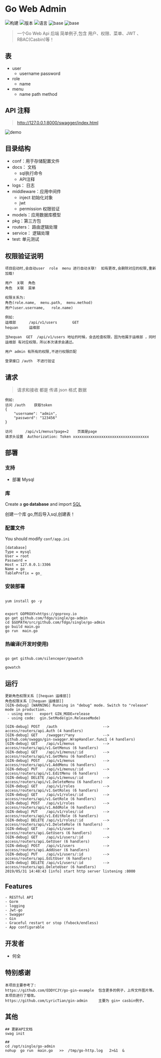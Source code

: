 # Go Web Admin 

![构建](https://travis-ci.org/fdgo/single/go-admin.svg?branch=master)
![版本](https://img.shields.io/badge/release-1.2.2-blue.svg)
![语言](https://img.shields.io/badge/language-goland1.2-blue.svg)
![base](https://img.shields.io/badge/base-gin-blue.svg)
![base](https://img.shields.io/badge/base-casbin-blue.svg)

> 一个Go Web Api 后端 简单例子,包含 用户、权限、菜单、JWT 、 RBAC(Casbin)等！


## 表
* user     
    * username  password   
* role      
    * name 
* menu     
    * name   path    method


## API  注释

> http://127.0.0.1:8000/swagger/index.html

![demo](docs/demo.jpg)



## 目录结构
* conf：用于存储配置文件
* docs： 文档
    * sql执行命令
    * API注释
* logs： 日志
* middleware：应用中间件
    * inject 初始化对象
    * jwt
    * permission  权限验证
* models：应用数据库模型
* pkg：第三方包
* routers： 路由逻辑处理
* service： 逻辑处理
* test: 单元测试


## 权限验证说明

```
项目启动时,会自动user  role  menu 进行自动关联!  如有更改,会删除对应的权限,重新加载!

用户  关联  角色  
角色  关联  菜单  
```


```
权限关系为:
角色(role.name,  menu.path,  menu.method)  
用户(user.username,   role.name)

例如:
运维部      /api/v1/users       GET
hequan     运维部

当hequan  GET  /api/v1/users 地址的时候，会去检查权限，因为他属于运维部 ，同时 运维部 有对应权限，所以本次请求会通过。

用户 admin 有所有的权限,不进行权限匹配

登录接口 /auth  不进行验证
```

## 请求

> 请求和接收 都是 传递 json 格式 数据
```
例如:
访问 /auth    获取token
{
	"username": "admin",
	"password": "123456"
}

访问      /api/v1/menus?page=2    页面是page
请求头设置  Authorization: Token xxxxxxxxxxxxxxxxxxxxxxxxxxxxxxxxxxx
```

## 部署

### 支持

- 部署 Mysql

### 库

Create a **go database** and import [SQL](https://access/blob/master/docs/sql/go.sql)

创建一个库 go,然后导入sql,创建表！

### 配置文件

You should modify `conf/app.ini`

```
[database]
Type = mysql
User = root
Password =
Host = 127.0.0.1:3306
Name = go
TablePrefix = go_
```

### 安装部署
```

yum install go -y 


export GOPROXY=https://goproxy.io
go get github.com/fdgo/single/go-admin
cd $GOPATH/src/github.com/fdgo/single/go-admin
go build main.go
go run  main.go 
```


### 热编译(开发时使用)
```bash

go get github.com/silenceper/gowatch

gowatch   
```

## 运行


```
更新角色权限关系 [[hequan 运维部]]
角色权限关系 [[hequan 运维部]]
[GIN-debug] [WARNING] Running in "debug" mode. Switch to "release" mode in production.
 - using env:	export GIN_MODE=release
 - using code:	gin.SetMode(gin.ReleaseMode)

[GIN-debug] POST   /auth                     --> access/routers/api.Auth (4 handlers)
[GIN-debug] GET    /swagger/*any             --> github.com/swaggo/gin-swagger.WrapHandler.func1 (4 handlers)
[GIN-debug] GET    /api/v1/menus             --> access/routers/api/v1.GetMenus (6 handlers)
[GIN-debug] GET    /api/v1/menus/:id         --> access/routers/api/v1.GetMenu (6 handlers)
[GIN-debug] POST   /api/v1/menus             --> access/routers/api/v1.AddMenu (6 handlers)
[GIN-debug] PUT    /api/v1/menus/:id         --> access/routers/api/v1.EditMenu (6 handlers)
[GIN-debug] DELETE /api/v1/menus/:id         --> access/routers/api/v1.DeleteMenu (6 handlers)
[GIN-debug] GET    /api/v1/roles             --> access/routers/api/v1.GetRoles (6 handlers)
[GIN-debug] GET    /api/v1/roles/:id         --> access/routers/api/v1.GetRole (6 handlers)
[GIN-debug] POST   /api/v1/roles             --> access/routers/api/v1.AddRole (6 handlers)
[GIN-debug] PUT    /api/v1/roles/:id         --> access/routers/api/v1.EditRole (6 handlers)
[GIN-debug] DELETE /api/v1/roles/:id         --> access/routers/api/v1.DeleteRole (6 handlers)
[GIN-debug] GET    /api/v1/users             --> access/routers/api.GetUsers (6 handlers)
[GIN-debug] GET    /api/v1/users/:id         --> access/routers/api.GetUser (6 handlers)
[GIN-debug] POST   /api/v1/users             --> access/routers/api.AddUser (6 handlers)
[GIN-debug] PUT    /api/v1/users/:id         --> access/routers/api.EditUser (6 handlers)
[GIN-debug] DELETE /api/v1/users/:id         --> access/routers/api.DeleteUser (6 handlers)
2019/05/31 14:48:43 [info] start http server listening :8000

```




## Features
```
- RESTful API
- Gorm
- logging
- Jwt-go
- Swagger
- Gin
- Graceful restart or stop (fvbock/endless)
- App configurable
```


## 开发者
* 何全


## 特别感谢

```
本项目主要参考了:
https://github.com/EDDYCJY/go-gin-example  包含更多的例子，上传文件图片等。本项目进行了增改。
https://github.com/LyricTian/gin-admin     主要为 gin+ casbin例子。
```

## 其他
```shell
## 更新API文档
swag init

## 
cd /opt/single/go-admin
nohup  go run  main.go   >>  /tmp/go-http.log   2>&1  & 
```